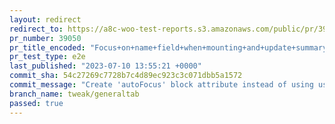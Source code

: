 ```yaml
---
layout: redirect
redirect_to: https://a8c-woo-test-reports.s3.amazonaws.com/public/pr/39050/e2e/index.html
pr_number: 39050
pr_title_encoded: "Focus+on+name+field+when+mounting+and+update+summary+field+UI"
pr_test_type: e2e
last_published: "2023-07-10 13:55:21 +0000"
commit_sha: 54c27269c7728b7c4d89ec923c3c071dbb5a1572
commit_message: "Create 'autoFocus' block attribute instead of using useEffect"
branch_name: tweak/generaltab
passed: true
---
```

